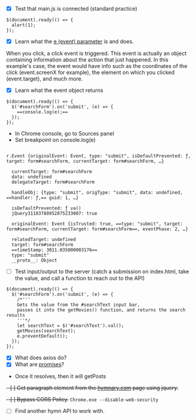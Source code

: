 - [X] Test that main.js is connected (standard practice)

```
$(document).ready(() => {
  alert(1);
});
```

- [X] Learn what the [e (event) parameter](https://stackoverflow.com/questions/35936365/what-exactly-is-the-parameter-e-event-and-why-pass-it-to-javascript-functions) is and does.

When you click, a click event is triggered. This event is actually an object containing information about the action that just happened. In this example's case, the event would have info such as the coordinates of the click (event.screenX for example), the element on which you clicked (event.target), and much more.

- [X] Learn what the event object returns

```
$(document).ready(() => {
  $('#searchForm').on('submit', (e) => {
    ==console.log(e);==
  });
});
```

- In Chrome console, go to Sources panel
- Set breakpoint on console.log(e)

```

r.Event {originalEvent: Event, type: "submit", isDefaultPrevented: ƒ, target: form#searchForm, currentTarget: form#searchForm, …}

  currentTarget: form#searchForm
  data: undefined
  delegateTarget: form#searchForm

  handleObj: {type: "submit", origType: "submit", data: undefined, ==handler: ƒ,== guid: 1, …}

  isDefaultPrevented: ƒ va()
  jQuery31103788952875233007: true

  originalEvent: Event {isTrusted: true, ==type: "submit", target: form#searchForm, currentTarget: form#searchForm==, eventPhase: 2, …}

  relatedTarget: undefined
  target: form#searchForm
  ==timeStamp: 3011.035000003176==
  type: "submit"
  __proto__: Object
```

- [ ] Test input/output to the server (catch a submission on index.html, take the value, and call a function to reach out to the API)

```
$(document).ready(() => {
  $('#searchForm').on('submit', (e) => {
    /*'''
    Gets the value from the #searchText input bar,
    passes it into the getMovies() function, and returns the search results
    '''*/
    let searchText = $('#searchText').val();
    getMovies(searchText);
    e.preventDefault();
  });
});
```

- [X] What does axios do?
- [X] What are [promises](https://www.youtube.com/watch?v=PoRJizFvM7s)?
- Once it resolves, then it will getPosts

<s>- [ ] Get paragraph element from the [hymnary.com](http://hymnary.com/) page using jquery.</s>

<s>- [ ] Bypass CORS Policy.</s>
`Chrome.exe --disable-web-security`

- [ ] Find another hymn API to work with.